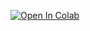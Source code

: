 [![Open In Colab](https://colab.research.google.com/assets/colab-badge.svg)](https://colab.research.google.com/github/NelsonLe/OPEN-LA-Data-Analysis/blob/master/analyze.ipynb)

